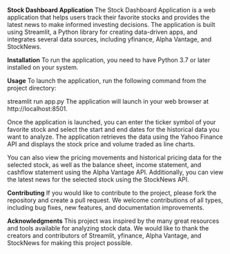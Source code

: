 **Stock Dashboard Application**
The Stock Dashboard Application is a web application that helps users track their favorite stocks and provides the latest news to make informed investing decisions. The application is built using Streamlit, a Python library for creating data-driven apps, and integrates several data sources, including yfinance, Alpha Vantage, and StockNews.

**Installation**
To run the application, you need to have Python 3.7 or later installed on your system. 

**Usage**
To launch the application, run the following command from the project directory:

streamlit run app.py
The application will launch in your web browser at http://localhost:8501.

Once the application is launched, you can enter the ticker symbol of your favorite stock and select the start and end dates for the historical data you want to analyze. The application retrieves the data using the Yahoo Finance API and displays the stock price and volume traded as line charts.

You can also view the pricing movements and historical pricing data for the selected stock, as well as the balance sheet, income statement, and cashflow statement using the Alpha Vantage API. Additionally, you can view the latest news for the selected stock using the StockNews API.

**Contributing**
If you would like to contribute to the project, please fork the repository and create a pull request. We welcome contributions of all types, including bug fixes, new features, and documentation improvements.

**Acknowledgments**
This project was inspired by the many great resources and tools available for analyzing stock data. We would like to thank the creators and contributors of Streamlit, yfinance, Alpha Vantage, and StockNews for making this project possible.
